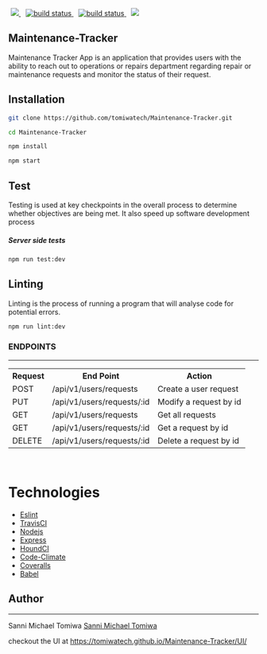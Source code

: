 <!-- [![Maintainability](https://api.codeclimate.com/v1/badges/6c6d78b9aec5c31e179d/maintainability)](https://codeclimate.com/github/tomiwatech/Maintenance-Tracker/maintainability)  

[![Build Status](https://travis-ci.org/tomiwatech/Maintenance-Tracker.svg?branch=develop)](https://travis-ci.org/tomiwatech/Maintenance-Tracker) -->

<!-- [![Coverage Status](https://coveralls.io/repos/github/tomiwatech/Maintenance-Tracker/badge.svg?branch=master)](https://coveralls.io/github/tomiwatech/Maintenance-Tracker?branch=master) -->

<!-- [![Test Coverage](https://api.codeclimate.com/v1/badges/6c6d78b9aec5c31e179d/test_coverage)](https://codeclimate.com/github/tomiwatech/Maintenance-Tracker/test_coverage) -->


<p>
    <a style="padding:5px" href="https://codeclimate.com/github/tomiwatech/Maintenance-Tracker/maintainability" alt="Backers on Open Collective">
        <img src="https://api.codeclimate.com/v1/badges/6c6d78b9aec5c31e179d/maintainability" />
    </a>
     <a style="padding:5px" href="https://coveralls.io/github/tomiwatech/Maintenance-Tracker?branch=develop">
        <img src="https://coveralls.io/repos/github/tomiwatech/Maintenance-Tracker/badge.svg?branch=develop"
            alt="build status">
    </a>
     <a style="padding:5px" href="https://travis-ci.org/tomiwatech/Maintenance-Tracker">
        <img src="https://travis-ci.org/tomiwatech/Maintenance-Tracker.svg?branch=develop"
            alt="build status">
    </a>
    <a style="padding:5px" href="https://codeclimate.com/github/tomiwatech/Maintenance-Tracker/test_coverage"><img src="https://api.codeclimate.com/v1/badges/6c6d78b9aec5c31e179d/test_coverage" /></a>
</p>



## Maintenance-Tracker
Maintenance Tracker App is an application that provides users with the ability to reach out to operations or repairs department regarding repair or maintenance requests and monitor the status of their request.


## Installation

```bash
git clone https://github.com/tomiwatech/Maintenance-Tracker.git 
```

```bash
cd Maintenance-Tracker
```

```bash
npm install
```

```bash
npm start
```

## Test
Testing is used at key checkpoints in the overall process to determine whether objectives are being met. It also speed up software development process

##### Server side tests
```bash
npm run test:dev
```

## Linting
Linting is the process of running a program that will analyse code for potential errors.
```bash
npm run lint:dev
```


<h3>ENDPOINTS</h3>
<hr>
<table>
  <tr>
      <th>Request</th>
      <th>End Point</th>
      <th>Action</th>
  </tr>
  <tr>
      <td>POST</td>
      <td>/api/v1/users/requests</td>
      <td>Create a user request</td>
  </tr>
  <tr>
      <td>PUT</td>
      <td>/api/v1/users/requests/:id</td>
      <td>Modify a request by id</td>
  </tr>
  <tr>
      <td>GET</td>
      <td>/api/v1/users/requests</td>
      <td>Get all requests</td>
  </tr>
  <tr>
        <td>GET</td>
        <td>/api/v1/users/requests/:id</td>
        <td>Get a request by id</td>
  </tr>
  <tr>
      <td>DELETE</td>
      <td>/api/v1/users/requests/:id</td>
      <td>Delete a request by id</td>
  </tr>

</table>
<br/>

# Technologies

* [Eslint](https://eslint.org/)
* [TravisCI](https://travis-ci.org/)
* [Nodejs](https://nodejs.org/en/)
* [Express](https://expressjs.com/)
* [HoundCI](https://houndci.com)
* [Code-Climate](https://codeclimate.com/)
* [Coveralls](https://coveralls.io/)
* [Babel](https://babeljs.io/)


## Author 
____
Sanni Michael Tomiwa
[Sanni Michael Tomiwa](https://tomiwatech.github.io/)


checkout the UI at https://tomiwatech.github.io/Maintenance-Tracker/UI/

